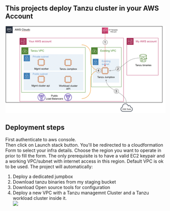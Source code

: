 ## This projects deploy Tanzu cluster in your AWS Account
![image info](./Docs/Arch.png)
## Deployment steps

First authenticate to aws console.   
Then click on Launch stack button. 
You'll be redirected to a cloudformation Form to select your infra details. 
Choose the region you want to operate in prior to fill the form. The only prerequisite is to have a valid EC2 keypair and a working VPC/subnet with internet access in this region. Default VPC is ok to be used.
The project will automatically:  
1. Deploy a dedicated jumpbox
2. Download tanzu binaries from my staging bucket
3. Download Open source tools for configuration
4. Deploy a new VPC with a Tanzu managemnt Cluster and a Tanzu workload cluster inside it.   
[<img src="https://docs.cloudbolt.io/resources/Storage/cloudbolt-csmp-latest/screenshots/launch-stack.png" width="200">](https://eu-west-1.console.aws.amazon.com/cloudformation/home?region=eu-west-1#/stacks/quickcreate?templateURL=https://spu-tanzu-binaries.s3.eu-west-1.amazonaws.com/TKG1.4.3/TKG.yml)

